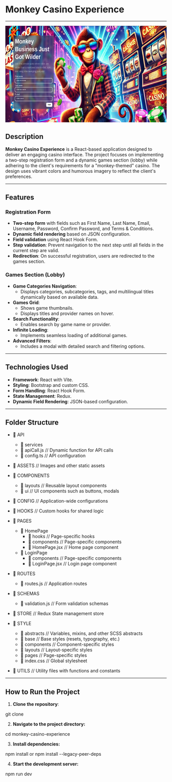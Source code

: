 # Monkey Casino Experience
---

<div>
<img src="./src/assets/images/screenshots/loginPage.png" alt="Project Logo" width="600" height="300">
</div>

## Description

**Monkey Casino Experience** is a React-based application designed to deliver an engaging casino interface. The project focuses on implementing a two-step registration form and a dynamic games section (lobby) while adhering to the client's requirements for a "monkey-themed" casino. The design uses vibrant colors and humorous imagery to reflect the client's preferences.


--- 
## Features


### Registration Form

- **Two-step form** with fields such as First Name, Last Name, Email, Username, Password, Confirm Password, and Terms & Conditions.
- **Dynamic field rendering** based on JSON configuration.
- **Field validation** using React Hook Form.
- **Step validation**: Prevent navigation to the next step until all fields in the current step are valid.
- **Redirection**: On successful registration, users are redirected to the games section.

### Games Section (Lobby)

- **Game Categories Navigation**:
    - Displays categories, subcategories, tags, and multilingual titles dynamically based on available data.
- **Games Grid**:
    - Shows game thumbnails.
    - Displays titles and provider names on hover.
- **Search Functionality**:
    - Enables search by game name or provider.
- **Infinite Loading**:
    - Implements seamless loading of additional games.
- **Advanced Filters**:
    - Includes a modal with detailed search and filtering options.

---
## Technologies Used

- **Framework**: React with Vite.
- **Styling**: Bootstrap and custom CSS.
- **Form Handling**: React Hook Form.
- **State Management**: Redux.
- **Dynamic Field Rendering**: JSON-based configuration.

---
## Folder Structure

- 📁 API
    - 📁 services
    - 📄 apiCall.js // Dynamic function for API calls
    - 📄 config.ts // API configuration

- 📁 ASSETS // Images and other static assets

- 📁 COMPONENTS
    - 📁 layouts // Reusable layout components
    - 📁 ui // UI components such as buttons, modals

- 📁 CONFIG // Application-wide configurations

- 📁 HOOKS // Custom hooks for shared logic

- 📁 PAGES
    - 📁 HomePage
        - 📁 hooks // Page-specific hooks
        - 📁 components // Page-specific components
        - 📄 HomePage.jsx // Home page component
    - 📁 LoginPage
        - 📁 components // Page-specific components
        - 📄 LoginPage.jsx // Login page component

- 📁 ROUTES
    - 📄 routes.js // Application routes

- 📁 SCHEMAS
    - 📄 validation.js // Form validation schemas

- 📁 STORE // Redux State management store

- 📁 STYLE
    - 📁 abstracts // Variables, mixins, and other SCSS abstracts
    - 📁 base // Base styles (resets, typography, etc.)
    - 📁 components // Component-specific styles
    - 📁 layouts // Layout-specific styles
    - 📁 pages // Page-specific styles
    - 📄 index.css // Global stylesheet

- 📁 UTILS // Utility files with functions and constants


---
## How to Run the Project

1. **Clone the repository**:

git clone <repository-url>

2. **Navigate to the project directory:**

cd monkey-casino-experience

3. **Install dependencies:**

npm install or npm install --legacy-peer-deps

4. **Start the development server:**

npm run dev
